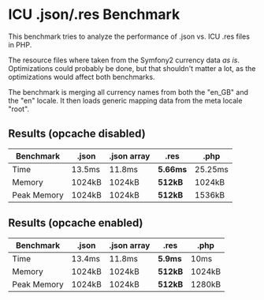 ICU .json/.res Benchmark
========================

This benchmark tries to analyze the performance of .json vs. ICU .res files in PHP.

The resource files where taken from the Symfony2 currency data *as is*. Optimizations
could probably be done, but that shouldn't matter a lot, as the optimizations
would affect both benchmarks.

The benchmark is merging all currency names from both the "en_GB" and the "en" locale.
It then loads generic mapping data from the meta locale "root".

Results (opcache disabled)
--------------------------

Benchmark        | .json      | .json array | .res       | .php
---------------- | ---------- | ----------- | ---------- | --------
Time             | 13.5ms     | 11.8ms      | **5.66ms** | 25.25ms
Memory           | 1024kB     | 1024kB      | **512kB**  | 1024kB
Peak Memory      | 1024kB     | 1024kB      | **512kB**  | 1536kB

Results (opcache enabled)
-------------------------

Benchmark        | .json      | .json array | .res       | .php
---------------- | ---------- | ----------- | ---------- | --------
Time             | 13.4ms     | 11.8ms      | **5.9ms**  | 10ms
Memory           | 1024kB     | 1024kB      | **512kB**  | 1024kB
Peak Memory      | 1024kB     | 1024kB      | **512kB**  | 1280kB
